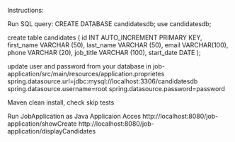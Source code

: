 Instructions:

Run SQL query:
CREATE DATABASE candidatesdb;
use candidatesdb;

create table candidates (
id INT AUTO_INCREMENT PRIMARY KEY,
first_name VARCHAR (50),
last_name VARCHAR (50),
email VARCHAR(100),
phone VARCHAR (20),
job_title VARCHAR (100),
start_date DATE
);

update user and password from your database in job-application/src/main/resources/application.proprietes
spring.datasource.url=jdbc:mysql://localhost:3306/candidatesdb
spring.datasource.username=root
spring.datasource.password=password


 Maven clean install, check  skip tests
 
 Run JobApplication as Java Applicaion
 Acces http://localhost:8080/job-application/showCreate
       http://localhost:8080/job-application/displayCandidates